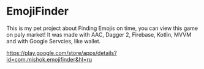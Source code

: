 # EmojiFinder
This is my pet project about Finding Emojis on time, you can view this game on paly market!
It was made with AAC, Dagger 2, Firebase, Kotlin, MVVM and with Google Servcies, like wallet.

https://play.google.com/store/apps/details?id=com.mishok.emojifinder&hl=ru
